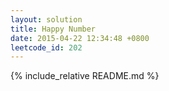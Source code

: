 ```yaml
---
layout: solution
title: Happy Number
date: 2015-04-22 12:34:48 +0800
leetcode_id: 202
---
```

{% include_relative README.md %}
